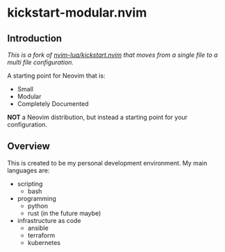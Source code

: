 # kickstart-modular.nvim

## Introduction

*This is a fork of [nvim-lua/kickstart.nvim](https://github.com/nvim-lua/kickstart.nvim) that moves from a single file to a multi file configuration.*

A starting point for Neovim that is:

* Small
* Modular
* Completely Documented

**NOT** a Neovim distribution, but instead a starting point for your configuration.

## Overview

This is created to be my personal development environment. My main languages are:

* scripting
    * bash
* programming
    * python
    * rust (in the future maybe)
* infrastructure as code
    * ansible
    * terraform
    * kubernetes
